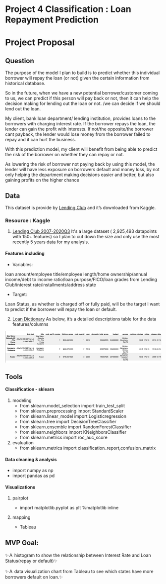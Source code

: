 # Project 4 Classification : Loan Repayment Prediction

# Project Proposal


## Question

The purpose of the model I plan to build is to predict whether this individual borrower will repay the loan (or not) given the certain information from historical database. 

So in the future, when we have a new potential borrower/customer coming to us, we can predict if this person will pay back or not, then it can help the decision making for lending out the loan or not. /we can decide if we should lend out the loan.


My client, bank loan department/ lending institution, provides loans to the borrowers with charging interest rate. If the borrower repays the loan, the lender can gain the profit with interests. If not/the opposite/the borrower cant payback, the lender would lose money from the borrower failed to repay and it can hurt the business.  

With this prediction model, my client will benefit from being able to predict the risk of the borrower on whether they can repay or not.

As lowering the risk of borrower not paying back by using this model, the lender will have less exposure on borrowers default and money loss, by not only helping the department making decisions easier and better, but also gaining profits on the higher chance


## Data


This dataset is provide by [Lending Club](https://www.lendingclub.com) and it’s downloaded from Kaggle.

###	Resource  : Kaggle
1.	[Lending Club 2007-2020Q3](https://www.kaggle.com/ethon0426/lending-club-20072020q1?select=Loan_status_2007-2020Q3.gzip)
It's a large dataset ( 2,925,493 datapoints with 150+ features) so I plan to cut down the size and only use the most recently 5 years data for my analysis.

#### Features including
- Variables: 

loan amount/employee title/employee length/home ownership/annual income/debt to income ratio/loan purpose/FICO/loan grades from Lending Club/interest rate/installments/address state

- Target: 

Loan Status, as whether is charged off or fully paid, will be the target I want to predict if the borrower will repay the loan or default.



2.	[Loan Dictionary](https://www.kaggle.com/ethon0426/lending-club-20072020q1?select=LCDataDictionary.xlsx)
      As below, it’s a detailed descriptions table for the data features/columns 


<img src="https://github.com/SYNYC/2_Project_Movies/blob/main/charts/df%20head.png">



## Tools
#### Classification - sklearn
1. modeling
    * from sklearn.model_selection import train_test_split
    * from sklearn.preprocessing import StandardScaler
    * from sklearn.linear_model import Logisticregression
    * from sklearn.tree import DecisionTreeClassifier 
    * from sklearn.ensemble import RandomForestClassifier
	* from sklearn.neighbors import KNeighborsClassifier
	* from sklearn.metrics import roc_auc_score
2. evaluation
	* from sklearn.metrics import classification_report,confusion_matrix

#### Data cleaning & analysis 	
	
   * import numpy as np
   * import pandas as pd

#### Visualizations	
1. pairplot
    * import matplotlib.pyplot as plt  	%matplotlib inline
      
2. mapping
    * Tableau




## MVP Goal:

✨Ａ histogram to show the relationship between Interest Rate and Loan Status(repay or default)✨

✨Ａ data visualization chart from Tableau to see which states have more borrowers default on loan.✨
